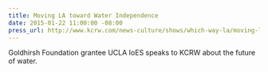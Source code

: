 ```yaml
---
title: Moving LA toward Water Independence
date: 2015-01-22 11:00:00 -08:00
press_url: http://www.kcrw.com/news-culture/shows/which-way-la/moving-la-toward-water-independence
---
```


Goldhirsh Foundation grantee UCLA IoES speaks to KCRW about the future of water.
